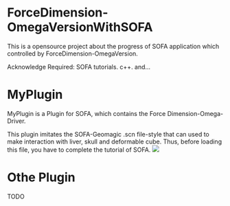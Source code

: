 # ForceDimension-OmegaVersionWithSOFA
This is a opensource project about the progress of SOFA application which controlled by ForceDimension-OmegaVersion.

Acknowledge Required:
SOFA tutorials.
c++.
and...

# MyPlugin
MyPlugin is a Plugin for SOFA, which contains the Force Dimension-Omega-Driver.

This plugin imitates the SOFA-Geomagic .scn file-style that can used to make interaction with liver, skull and deformable cube. Thus, before loading this file, you have to complete the tutorial of SOFA.
![](https://github.com/tKsome/ForceDimension-OmegaVersionWithSOFA/blob/RL/omega7_SOFA.png)
# Othe Plugin
TODO
